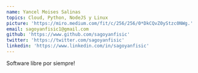 ```yaml
---
name: Yancel Moises Salinas
topics: Cloud, Python, NodeJS y Linux
picture: 'https://miro.medium.com/fit/c/256/256/0*DkCQvZ0yStzc0NWg.'
email: sagoyanfisic1@gmail.com
github: 'https://www.github.com/sagoyanfisic'
twitter: 'https://twitter.com/sagoyanfisic'
linkedin: 'https://www.linkedin.com/in/sagoyanfisic' 
---
```

Software libre por siempre!

